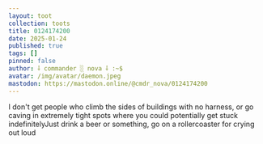 ```yaml
---
layout: toot
collection: toots
title: 0124174200
date: 2025-01-24
published: true
tags: []
pinned: false
author: ⸸ commander ░ nova ⸸ :~$
avatar: /img/avatar/daemon.jpeg
mastodon: https://mastodon.online/@cmdr_nova/0124174200
---
```


I don't get people who climb the sides of buildings with no harness, or go caving in extremely tight spots where you could potentially get stuck indefinitelyJust drink a beer or something, go on a rollercoaster for crying out loud
